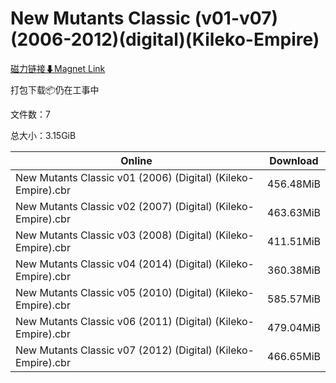# New Mutants Classic (v01-v07)(2006-2012)(digital)(Kileko-Empire)

[磁力链接⬇Magnet Link](magnet:?xt=urn:btih:9766a401ea91c0b16b7ea8bf3cf73d8ed3548d7c&dn=New%20Mutants%20Classic%20%28v01-v07%29%282006-2012%29%28digital%29%28Kileko-Empire%29)

打包下载📦仍在工事中

文件数：7

总大小：3.15GiB

Online | Download
--- | ---
New Mutants Classic v01 (2006) (Digital) (Kileko-Empire).cbr | 456.48MiB
New Mutants Classic v02 (2007) (Digital) (Kileko-Empire).cbr | 463.63MiB
New Mutants Classic v03 (2008) (Digital) (Kileko-Empire).cbr | 411.51MiB
New Mutants Classic v04 (2014) (Digital) (Kileko-Empire).cbr | 360.38MiB
New Mutants Classic v05 (2010) (Digital) (Kileko-Empire).cbr | 585.57MiB
New Mutants Classic v06 (2011) (Digital) (Kileko-Empire).cbr | 479.04MiB
New Mutants Classic v07 (2012) (Digital) (Kileko-Empire).cbr | 466.65MiB